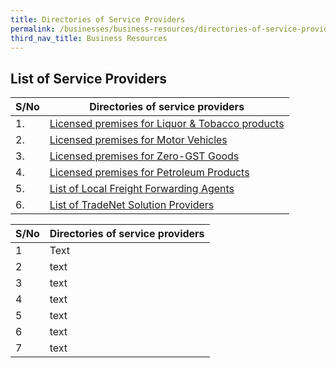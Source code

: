 ```yaml
---
title: Directories of Service Providers
permalink: /businesses/business-resources/directories-of-service-providers
third_nav_title: Business Resources
---
```

## List of Service Providers

| **S/No** | **Directories of service providers** |
|--|--|
| 1. | [Licensed premises for Liquor & Tobacco products](/businesses/business-resources/directories-of-service-providers/licensed-premises-for-liquor-tobacco-products) |
| 2. | [Licensed premises for Motor Vehicles](/businesses/business-resources/directories-of-service-providers/licensed-premises-for-motor-vehicles) |
| 3. | [Licensed premises for Zero-GST Goods](/businesses/business-resources/directories-of-service-providers/licensed-premises-for-zero-gst-goods) |
| 4. | [Licensed premises for Petroleum Products](/businesses/business-resources/directories-of-service-providers/licensed-premises-for-petroleum-products) |
| 5. | [List of Local Freight Forwarding Agents](/businesses/business-resources/directories-of-service-providers/list-of-local-forwarding-agents) |
| 6. | [List of TradeNet Solution Providers](/businesses/national-single-window/overview/tradenet-solution-providers) |



| S/No | Directories of service providers | 
| -------- | -------- | 
| 1     | Text     | 
| 2      | text |
| 3 | text |
|4| text|
|5|text|
|6| text |
|7| text |


